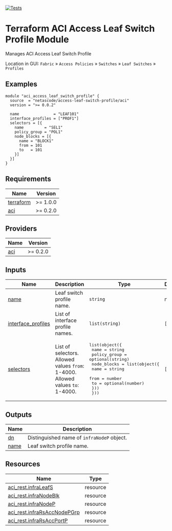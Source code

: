 <!-- BEGIN_TF_DOCS -->
[![Tests](https://github.com/netascode/terraform-aci-access-leaf-switch-profile/actions/workflows/test.yml/badge.svg)](https://github.com/netascode/terraform-aci-access-leaf-switch-profile/actions/workflows/test.yml)

# Terraform ACI Access Leaf Switch Profile Module

Manages ACI Access Leaf Switch Profile

Location in GUI:
`Fabric` » `Access Policies` » `Switches` » `Leaf Switches` » `Profiles`

## Examples

```hcl
module "aci_access_leaf_switch_profile" {
  source  = "netascode/access-leaf-switch-profile/aci"
  version = ">= 0.0.2"

  name               = "LEAF101"
  interface_profiles = ["PROF1"]
  selectors = [{
    name         = "SEL1"
    policy_group = "POL1"
    node_blocks = [{
      name = "BLOCK1"
      from = 101
      to   = 101
    }]
  }]
}

```

## Requirements

| Name | Version |
|------|---------|
| <a name="requirement_terraform"></a> [terraform](#requirement\_terraform) | >= 1.0.0 |
| <a name="requirement_aci"></a> [aci](#requirement\_aci) | >= 0.2.0 |

## Providers

| Name | Version |
|------|---------|
| <a name="provider_aci"></a> [aci](#provider\_aci) | >= 0.2.0 |

## Inputs

| Name | Description | Type | Default | Required |
|------|-------------|------|---------|:--------:|
| <a name="input_name"></a> [name](#input\_name) | Leaf switch profile name. | `string` | n/a | yes |
| <a name="input_interface_profiles"></a> [interface\_profiles](#input\_interface\_profiles) | List of interface profile names. | `list(string)` | `[]` | no |
| <a name="input_selectors"></a> [selectors](#input\_selectors) | List of selectors. Allowed values `from`: 1-4000. Allowed values `to`: 1-4000. | <pre>list(object({<br>    name         = string<br>    policy_group = optional(string)<br>    node_blocks = list(object({<br>      name = string<br>      from = number<br>      to   = optional(number)<br>    }))<br>  }))</pre> | `[]` | no |

## Outputs

| Name | Description |
|------|-------------|
| <a name="output_dn"></a> [dn](#output\_dn) | Distinguished name of `infraNodeP` object. |
| <a name="output_name"></a> [name](#output\_name) | Leaf switch profile name. |

## Resources

| Name | Type |
|------|------|
| [aci_rest.infraLeafS](https://registry.terraform.io/providers/netascode/aci/latest/docs/resources/rest) | resource |
| [aci_rest.infraNodeBlk](https://registry.terraform.io/providers/netascode/aci/latest/docs/resources/rest) | resource |
| [aci_rest.infraNodeP](https://registry.terraform.io/providers/netascode/aci/latest/docs/resources/rest) | resource |
| [aci_rest.infraRsAccNodePGrp](https://registry.terraform.io/providers/netascode/aci/latest/docs/resources/rest) | resource |
| [aci_rest.infraRsAccPortP](https://registry.terraform.io/providers/netascode/aci/latest/docs/resources/rest) | resource |
<!-- END_TF_DOCS -->